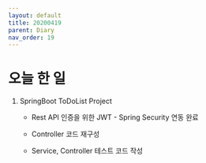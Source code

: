 ```yaml
---
layout: default
title: 20200419
parent: Diary
nav_order: 19
---
```


# 오늘 한 일

1. SpringBoot ToDoList Project

    * Rest API 인증을 위한 JWT - Spring Security 연동 완료

    * Controller 코드 재구성

    * Service, Controller 테스트 코드 작성